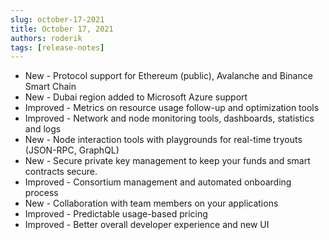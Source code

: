```yaml
---
slug: october-17-2021
title: October 17, 2021
authors: roderik
tags: [release-notes]
---
```


- New - Protocol support for Ethereum (public), Avalanche and Binance Smart Chain
- New - Dubai region added to Microsoft Azure support
- Improved - Metrics on resource usage follow-up and optimization tools
- Improved - Network and node monitoring tools, dashboards, statistics and logs
- New - Node interaction tools with playgrounds for real-time tryouts (JSON-RPC, GraphQL)
- New - Secure private key management to keep your funds and smart contracts secure.
- Improved - Consortium management and automated onboarding process
- New - Collaboration with team members on your applications
- Improved - Predictable usage-based pricing
- Improved - Better overall developer experience and new UI
